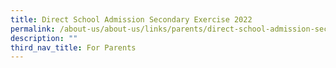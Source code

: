 ```yaml
---
title: Direct School Admission Secondary Exercise 2022
permalink: /about-us/about-us/links/parents/direct-school-admission-secondary-dsa-sec-exercise-2022
description: ""
third_nav_title: For Parents
---
```

